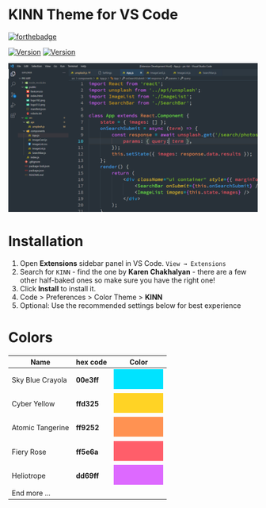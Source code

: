 # KINN Theme for VS Code

[![forthebadge](https://forthebadge.com/images/badges/built-with-love.svg)](https://forthebadge.com)

[![Version](http://vsmarketplacebadge.apphb.com/version/kinn-theme.kinn-theme-vscode.svg)](https://marketplace.visualstudio.com/items?itemName=kinn-theme.kinn-theme-vscode) [![Version](http://vsmarketplacebadge.apphb.com/rating-star/kinn-theme.kinn-theme-vscode.svg)](https://marketplace.visualstudio.com/items?itemName=kinn-theme.kinn-theme-vscode)

![Preview](./images/syntax.png)

# Installation

1. Open **Extensions** sidebar panel in VS Code. `View → Extensions`
2. Search for `KINN` - find the one by **Karen Chakhalyan** - there are a few other half-baked ones so make sure you have the right one!
3. Click **Install** to install it.
4. Code > Preferences > Color Theme > **KINN**
5. Optional: Use the recommended settings below for best experience

# Colors

| Name             | hex code   | Color                                         |
| ---------------- | ---------- | --------------------------------------------- |
| Sky Blue Crayola | **00e3ff** | ![](./images/svg/blue-sky-crayola.svg) |
| Cyber Yellow     | **ffd325** | ![Preview](./images/svg/cyber-yellow.svg)     |
| Atomic Tangerine | **ff9252** | ![Preview](./images/svg/atomic-tangerine.svg) |
| Fiery Rose       | **ff5e6a** | ![Preview](./images/svg/fiery-rose.svg)       |
| Heliotrope       | **dd69ff** | ![Preview](./images/svg/heliotrope.svg)       |
| End more ...     |            |                                               |
